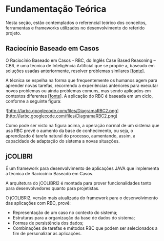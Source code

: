 # Fundamentação Teórica #

Nesta seção, estão contemplados o referencial teórico dos conceitos, ferramentas e frameworks utilizados no desenvolvimento do referido projeto.


## Raciocínio Baseado em Casos ##


O Raciocínio Baseado em Casos - RBC, do Inglês Case Based Reasoning – CBR, é uma técnica de Inteligência Artificial que se propõe a, baseado em soluções usadas anteriormente, resolver problemas similares [[fonte](http://larbc.googlecode.com/files/Artigo_RBC.pdf)].


A técnica se espelha na forma que frequentemente os humanos agem para aprender novas tarefas, recorrendo a experiências anteriores para executar novos problemas ou ainda problemas comuns, mas sendo aplicados em contextos diferentes [[fonte](http://larbc.googlecode.com/files/tutorialjcolibri2.pdf)].
A aplicação do RBC é baseada em um ciclo, conforme a seguinte figura:

![http://larbc.googlecode.com/files/DiagramaRBC2.png](http://larbc.googlecode.com/files/DiagramaRBC2.png)

Como pode ser visto na figura acima, a operação normal de um sistema que usa RBC prevê o aumento da base de conhecimento, ou seja, o aprendizado é tarefa natural do processo, aumentando, assim, a capacidade de adaptação do sistema a novas situações.


## jCOLIBRI ##


É um framework para desenvolvimento de aplicações JAVA que implementa a técnica de Raciocínio Baseado em Casos.


A arquitetura do jCOLIBRI2 é montada para prover funcionalidades tanto para
desenvolvedores quanto para projetistas.


O jCOLIBRI2, versão mais atualizada do framework para o desenvolvimento das aplicações com RBC, provê:

  * Representação de um caso no contexto do sistema;
  * Estruturas para a organização da base de dados do sistema;
  * Formas de persistência dos dados;
  * Combinações de tarefas e métodos RBC que podem ser selecionados a fim de personalizar as aplicações.